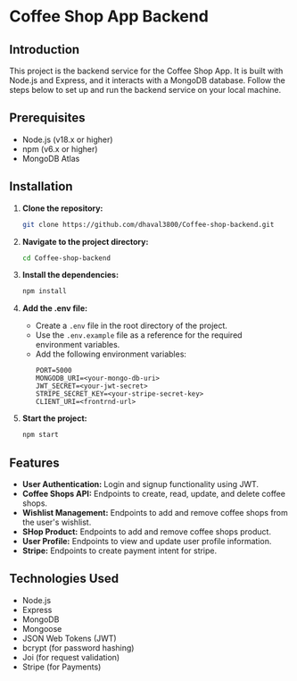 # Coffee Shop App Backend

## Introduction
This project is the backend service for the Coffee Shop App. It is built with Node.js and Express, and it interacts with a MongoDB database. Follow the steps below to set up and run the backend service on your local machine.

## Prerequisites
- Node.js (v18.x or higher)
- npm (v6.x or higher)
- MongoDB Atlas

## Installation

1. **Clone the repository:**
    ```bash
    git clone https://github.com/dhaval3800/Coffee-shop-backend.git
    ```

2. **Navigate to the project directory:**
    ```bash
    cd Coffee-shop-backend
    ```

3. **Install the dependencies:**
    ```bash
    npm install
    ```

4. **Add the .env file:**
    - Create a `.env` file in the root directory of the project.
    - Use the `.env.example` file as a reference for the required environment variables.
    - Add the following environment variables:
        ```plaintext
        PORT=5000
        MONGODB_URI=<your-mongo-db-uri>
        JWT_SECRET=<your-jwt-secret>
        STRIPE_SECRET_KEY=<your-stripe-secret-key>
        CLIENT_URI=<frontrnd-url>
        ```
 

5. **Start the project:**
    ```bash
    npm start
    ```

## Features

- **User Authentication:** Login and signup functionality using JWT.
- **Coffee Shops API:** Endpoints to create, read, update, and delete coffee shops.
- **Wishlist Management:** Endpoints to add and remove coffee shops from the user's wishlist.
- **SHop Product:** Endpoints to add and remove coffee shops product.
- **User Profile:** Endpoints to view and update user profile information.
- **Stripe:** Endpoints to create payment intent for stripe.



## Technologies Used

- Node.js
- Express
- MongoDB
- Mongoose
- JSON Web Tokens (JWT)
- bcrypt (for password hashing)
- Joi (for request validation)
- Stripe (for Payments)
